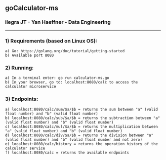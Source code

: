 ## goCalculator-ms
### ilegra JT - Yan Haeffner - Data Engineering

--------------------------------------------------------

### 1) Requirements (based on Linux OS):
	a) Go: https://golang.org/doc/tutorial/getting-started
	b) Available port 8080
	
### 2) Running:
	a) In a terminal enter: go run calculator-ms.go
	b) In your browser, go to: localhost:8080/calc to access the calculator microservice
	
### 3) Endpoints:
	a) localhost:8080/calc/sum/$a/$b = returns the sum between "a" (valid float number) and "b" (valid float number)
	b) localhost:8080/calc/sub/$a/$b = returns the subtraction between "a" (valid float number) and "b" (valid float number)
	c) localhost:8080/calc/mul/$a/$b = returns the multiplication between "a" (valid float number) and "b" (valid float number)
	d) localhost:8080/calc/div/$a/$b = returns the division between "a" (valid float number) and "b" (valid float number and not zero)
	e) localhost:8080/calc/history = returns the operation history of the calculator service
	f) localhost:8080/calc = returns the available endpoints
